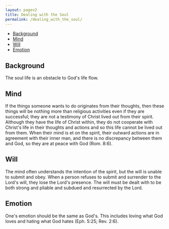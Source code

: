 ```yaml
---
layout: pagev2
title: Dealing with the Soul
permalink: /dealing_with_the_soul/
---
```

- [Background](#background)
- [Mind](#mind)
- [Will](#will)
- [Emotion](#emotion)

## Background

The soul life is an obstacle to God's life flow.

## Mind

If the things someone wants to do originates from their thoughts, then these things will be nothing more than religious activities even if they are successful; they are not a testimony of Christ lived out from their spirit. Although they have the life of Christ within, they do not cooperate with Christ's life in their thoughts and actions and so this life cannot be lived out from them. When their mind is et on the spirit, their outward actions are in agreement with their inner man, and there is no discrepancy between them and God, so they are at peace with God (Rom. 8:6).

## Will

The mind often understands the intention of the spirit, but the will is unable to submit and obey. When a person refuses to submit and surrender to the Lord's will, they lose the Lord's presence. The will must be dealt with to be both strong and pliable and subdued and resurrected by the Lord. 

## Emotion

One's emotion should be the same as God's. This includes loving what God loves and hating what God hates (Eph. 5:25; Rev. 2:6).